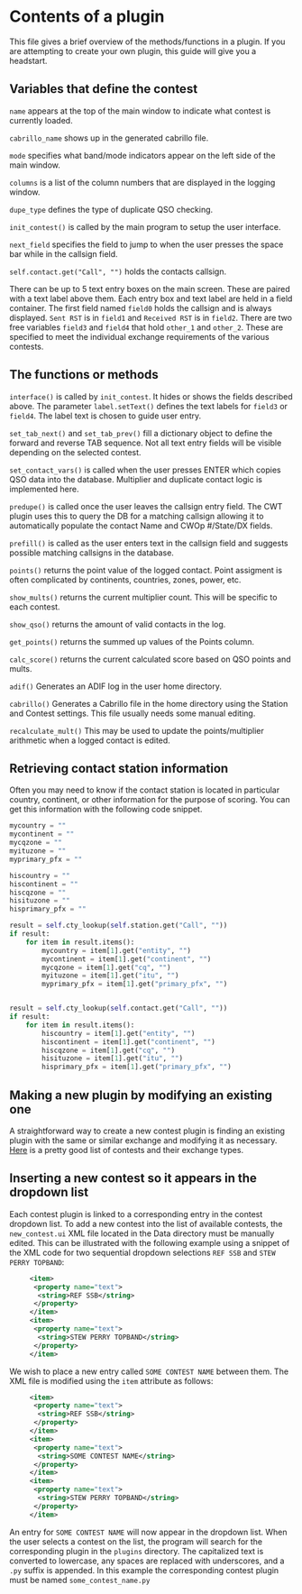 # Contents of a plugin

This file gives a brief overview of the methods/functions in a plugin. If you are attempting to create your own plugin, this guide will give you a headstart.

## Variables that define the contest

`name` appears at the top of the main window to indicate what contest is currently loaded.

`cabrillo_name` shows up in the generated cabrillo file.

`mode` specifies what band/mode indicators appear on the left side of the main window.

`columns` is a list of the column numbers that are displayed in the logging window.

`dupe_type` defines the type of duplicate QSO checking.

`init_contest()` is called by the main program to setup the user interface.

`next_field`  specifies the field to jump to when the user presses the space bar while in the callsign field.

`self.contact.get("Call", "")` holds the contacts callsign.

There can be up to 5 text entry boxes on the main screen. These are paired with a text label above them. Each entry box and text label are held in a field container. The first field named `field0` holds the callsign and is always displayed. `Sent RST` is in `field1` and `Received RST` is in `field2`. There are two free variables `field3` and `field4` that hold `other_1` and `other_2`. These are specified to meet the individual exchange requirements of the various contests.

## The functions or methods

`interface()` is called by `init_contest`. It hides or shows the fields described above. The parameter `label.setText()` defines the text labels for `field3` or `field4`. The label text is chosen to guide user entry.

`set_tab_next()` and `set_tab_prev()` fill a dictionary object to define the forward and reverse TAB sequence. Not all text entry fields will be visible depending on the selected contest.

`set_contact_vars()` is called when the user presses ENTER which copies QSO data into the database. Multiplier and duplicate contact logic is implemented here.

`predupe()` is called once the user leaves the callsign entry field. The CWT plugin uses this to query the DB for a matching callsign allowing it to automatically populate the contact Name and CWOp #/State/DX fields.

`prefill()` is called as the user enters text in the callsign field and suggests possible matching callsigns in the database.

`points()` returns the point value of the logged contact. Point assigment is often complicated by continents, countries, zones, power, etc.

`show_mults()` returns the current multiplier count. This will be specific to each contest.

`show_qso()` returns the amount of valid contacts in the log.

`get_points()` returns the summed up values of the Points column.

`calc_score()` returns the current calculated score based on QSO points and mults.

`adif()` Generates an ADIF log in the user home directory.

`cabrillo()` Generates a Cabrillo file in the home directory using the Station and Contest settings. This file usually needs some manual editing.

`recalculate_mult()` This may be used to update the points/multiplier arithmetic when a logged contact is edited. 

## Retrieving contact station information

Often you may need to know if the contact station is located in particular country, continent, or other information for the purpose of scoring. You can get this information with the following code snippet.

```python
mycountry = ""
mycontinent = ""
mycqzone = ""
myituzone = ""
myprimary_pfx = ""

hiscountry = ""
hiscontinent = ""
hiscqzone = ""
hisituzone = ""
hisprimary_pfx = ""

result = self.cty_lookup(self.station.get("Call", ""))
if result:
    for item in result.items():
        mycountry = item[1].get("entity", "")
        mycontinent = item[1].get("continent", "")
        mycqzone = item[1].get("cq", "")
        myituzone = item[1].get("itu", "")
        myprimary_pfx = item[1].get("primary_pfx", "")


result = self.cty_lookup(self.contact.get("Call", ""))
if result:
    for item in result.items():
        hiscountry = item[1].get("entity", "")
        hiscontinent = item[1].get("continent", "")
        hiscqzone = item[1].get("cq", "")
        hisituzone = item[1].get("itu", "")
        hisprimary_pfx = item[1].get("primary_pfx", "")
```

## Making a new plugin by modifying an existing one

A straightforward way to create a new contest plugin is finding an existing plugin with the same or similar exchange and modifying it as necessary. [Here](./contest_exchanges.md) is a pretty good list of contests and their exchange types.

## Inserting a new contest so it appears in the dropdown list

Each contest plugin is linked to a corresponding entry in the contest dropdown list. To add a new contest into the list of available contests, the `new_contest.ui` XML file located in the Data directory must be manually edited. This can be illustrated with the following example using a snippet of the XML code for two sequential dropdown selections `REF SSB` and `STEW PERRY TOPBAND`:

```xml
     <item>
      <property name="text">
       <string>REF SSB</string>
      </property>
     </item>
     <item>
      <property name="text">
       <string>STEW PERRY TOPBAND</string>
      </property>
     </item>    
```

We wish to place a new entry called `SOME CONTEST NAME` between them. The XML file is modified using the `item` attribute as follows:

```xml
     <item>
      <property name="text">
       <string>REF SSB</string>
      </property>
     </item>
     <item>
      <property name="text">
       <string>SOME CONTEST NAME</string>
      </property>
     </item>
     <item>
      <property name="text">
       <string>STEW PERRY TOPBAND</string>
      </property>
     </item>
```

An entry for `SOME CONTEST NAME` will now appear in the dropdown list. When the user selects a contest on the list, the program will search for the corresponding plugin in the `plugins` directory. The capitalized text is converted to lowercase, any spaces are replaced with underscores, and a `.py` suffix is appended. In this example the corresponding contest plugin must be named `some_contest_name.py`

